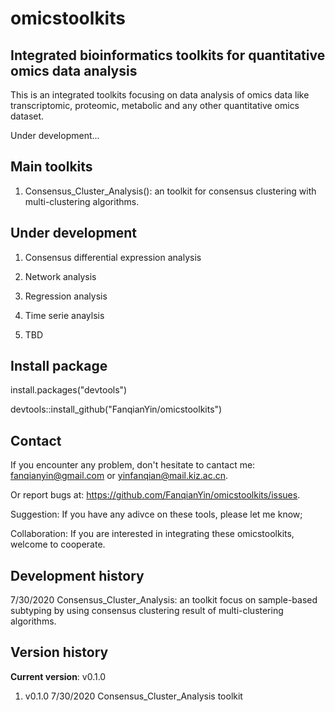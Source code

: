 # omicstoolkits
## Integrated bioinformatics toolkits for quantitative omics data analysis

This is an integrated toolkits focusing on data analysis of omics data like transcriptomic, proteomic, metabolic and any other quantitative omics dataset.

Under development...

## Main toolkits
1. Consensus_Cluster_Analysis(): an toolkit for consensus clustering with multi-clustering algorithms.

## Under development

1. Consensus differential expression analysis

2. Network analysis

3. Regression analysis

4. Time serie anaylsis

5. TBD


## Install package

install.packages("devtools")

devtools::install_github("FanqianYin/omicstoolkits")

## Contact

If you encounter any problem, don't hesitate to cantact me: fanqianyin@gmail.com or yinfanqian@mail.kiz.ac.cn.

Or report bugs at: https://github.com/FanqianYin/omicstoolkits/issues.

Suggestion: If you have any adivce on these tools, please let me know;

Collaboration: If you are interested in integrating these omicstoolkits, welcome to cooperate.

## Development history

7/30/2020  Consensus_Cluster_Analysis: an toolkit focus on sample-based subtyping by using consensus clustering result of multi-clustering algorithms.

## Version history

**Current version**: v0.1.0

1. v0.1.0  7/30/2020  Consensus_Cluster_Analysis toolkit
